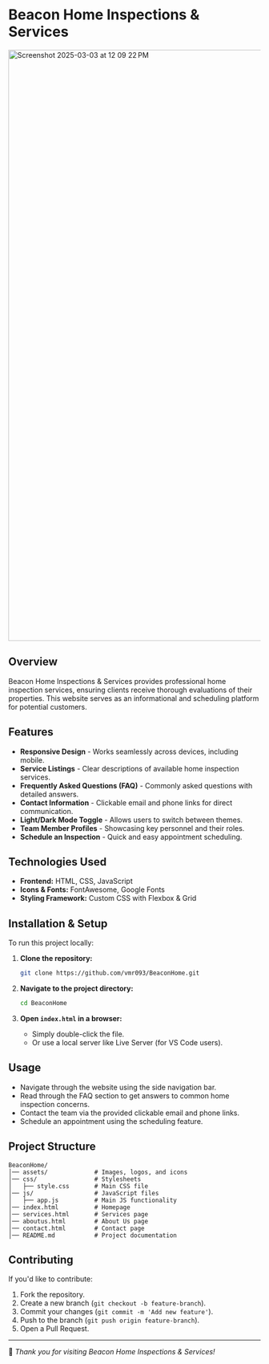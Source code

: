 # Beacon Home Inspections & Services

<img width="1178" alt="Screenshot 2025-03-03 at 12 09 22 PM" src="https://github.com/user-attachments/assets/e41b43fd-291b-43f4-ace1-9d5f6a514df8" />


## Overview
Beacon Home Inspections & Services provides professional home inspection services, ensuring clients receive thorough evaluations of their properties. This website serves as an informational and scheduling platform for potential customers.

## Features
- **Responsive Design** - Works seamlessly across devices, including mobile.
- **Service Listings** - Clear descriptions of available home inspection services.
- **Frequently Asked Questions (FAQ)** - Commonly asked questions with detailed answers.
- **Contact Information** - Clickable email and phone links for direct communication.
- **Light/Dark Mode Toggle** - Allows users to switch between themes.
- **Team Member Profiles** - Showcasing key personnel and their roles.
- **Schedule an Inspection** - Quick and easy appointment scheduling.

## Technologies Used
- **Frontend:** HTML, CSS, JavaScript
- **Icons & Fonts:** FontAwesome, Google Fonts
- **Styling Framework:** Custom CSS with Flexbox & Grid

## Installation & Setup
To run this project locally:

1. **Clone the repository:**
   ```sh
   git clone https://github.com/vmr093/BeaconHome.git
   ```

2. **Navigate to the project directory:**
   ```sh
   cd BeaconHome
   ```

3. **Open `index.html` in a browser:**
   - Simply double-click the file.
   - Or use a local server like Live Server (for VS Code users).

## Usage
- Navigate through the website using the side navigation bar.
- Read through the FAQ section to get answers to common home inspection concerns.
- Contact the team via the provided clickable email and phone links.
- Schedule an appointment using the scheduling feature.

## Project Structure
```
BeaconHome/
│── assets/             # Images, logos, and icons
│── css/                # Stylesheets
│   ├── style.css       # Main CSS file
│── js/                 # JavaScript files
│   ├── app.js          # Main JS functionality
│── index.html          # Homepage
│── services.html       # Services page
│── aboutus.html        # About Us page
│── contact.html        # Contact page
│── README.md           # Project documentation
```

## Contributing
If you'd like to contribute:
1. Fork the repository.
2. Create a new branch (`git checkout -b feature-branch`).
3. Commit your changes (`git commit -m 'Add new feature'`).
4. Push to the branch (`git push origin feature-branch`).
5. Open a Pull Request.


---
🚀 *Thank you for visiting Beacon Home Inspections & Services!*
